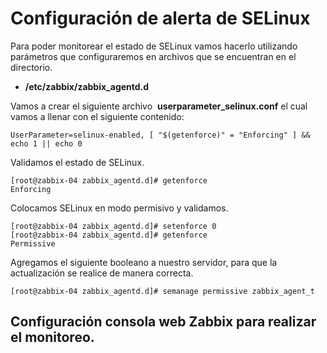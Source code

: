 # Configuración de alerta de SELinux 

Para poder monitorear el estado de SELinux vamos hacerlo utilizando parámetros que configuraremos en archivos que se encuentran en el directorio.

* **/etc/zabbix/zabbix_agentd.d**

Vamos a crear el siguiente archivo  **userparameter_selinux.conf** el cual vamos a llenar con el siguiente contenido:

    UserParameter=selinux-enabled, [ "$(getenforce)" = "Enforcing" ] && echo 1 || echo 0

Validamos el estado de SELinux.

    [root@zabbix-04 zabbix_agentd.d]# getenforce 
    Enforcing
    
Colocamos SELinux en modo permisivo y validamos.
    
    [root@zabbix-04 zabbix_agentd.d]# setenforce 0
    [root@zabbix-04 zabbix_agentd.d]# getenforce 
    Permissive

Agregamos el siguiente booleano a nuestro servidor, para que la actualización se realice de manera correcta.

    [root@zabbix-04 zabbix_agentd.d]# semanage permissive zabbix_agent_t
    
    
## Configuración consola web Zabbix para realizar el monitoreo.
    
